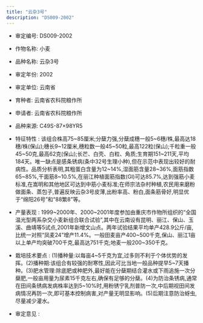 ```yaml
---
title: "云杂3号"
description: "DS009-2002"
---
```

* 审定编号:  DS009-2002

*  作物名称:  小麦

*  品种名称:  云杂3号

*  审定年份:  2002

*  审定单位:  云南省

* 育种者:  云南省农科院粮作所

*  申请者:  云南省农科院粮作所

*  品种来源:  C49S-87×98YR5

*  特征特性 : 
该组合株高75~85厘米;分蘖力强,分蘖成穗一般5~6穗/株,最高达18穗/株(保山);穗长9~12厘米,穗粒数一般45~50粒,最高122粒(保山);千粒重一般45~50克,最高62克(保山);长芒、白壳、白粒、角质;生育期151~211天,平均184天。唯一缺点是感条锈病(条中32号生理小种),但在示范中表现出较好的耐病性。品质分析表明,其粗蛋白含量为12~14%,湿面筋含量28~36%,面筋指数65~85%,干面筋8~10.5%,在丽江种植面筋指数(GI)可达85.7%,达到强筋小麦标准,在嵩明和其他地区可达到中筋小麦标准;在师宗法杂村种植,农民用来磨粉做面条、蒸包子,普遍反映云杂3号皮薄,出粉率高、粉白,面条筋骨好,明显优于“绵阳26号”和“88繁8”等。
 
*  产量表现 : 
1999~2000年、2000~2001年度参加由重庆市作物所组织的“全国温光型两系杂交小麦新组合联合试验”,其中在云南设有昆明、丽江、保山、玉溪、曲靖等5试点,2001年新增文山点。两年试验结果平均单产428.9公斤/亩,比统一对照“凤麦24”增产11.4%。一般田麦亩产400~500千克,保山、丽江1亩以上单产均突破700千克,最高达751千克;地麦一般200~350千克。

*  栽培技术要点 : 
(1)播种量:以每亩4~5千克为宜,过多则不利于个体优势的发挥。(2)播种期:该组合有较强的耐寒性,因此可比当地一般品种提早5~7天播种。(3)肥水管理:除底肥或种肥外,最好能在分蘖期结合灌水或下雨追施一次分蘖肥,一般亩用量为尿素15千克左右,确保有足够的分蘖。(4)为防治条锈病,通常在田间条锈病发病株率达到5~10%时,用粉锈宁乳剂普防一次,中后期视田间发病情况再防一次,即可基本控制病害,对产量无明显影响。(5)后期注意防治蚜虫,尽量减少灌水。

*  审定意见 : 


